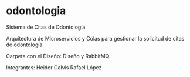 # odontologia
Sistema de Citas de Odontología

Arquitectura de Microservicios y Colas para gestionar la solicitud de citas de odontología.

Carpeta con el Diseño: Diseño y RabbitMQ.

Integrantes:
Heider Galvis
Rafael López
